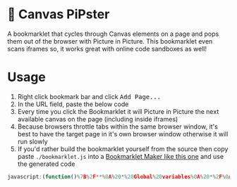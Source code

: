 # 🎨 Canvas PiPster
A bookmarklet that cycles through Canvas elements on a page and pops them out of the browser with Picture in Picture. This bookmarklet even scans iframes so, it works great with online code sandboxes as well!

# Usage

1. Right click bookmark bar and click <kbd>Add Page...</kbd>
2. In the URL field, paste the below code
3. Every time you click the Bookmarklet it will Picture in Picture the next available canvas on the page (including inside iframes)
4. Because browsers throttle tabs within the same browser window, it's best to have the target page in it's own browser window otherwise it will run slowly
5. If you'd rather build the bookmarklet yourself from the source then copy paste `./bookmarklet.js` into a [Bookmarklet Maker like this one](https://caiorss.github.io/bookmarklet-maker/) and use the generated code

```js
javascript:(function()%7B%2F**%0A%20*%20Global%20variables%0A%20*%2F%0Aif%20(typeof%20pictureInPictureGlobals%20%3D%3D%3D%20'undefined')%20%7B%0A%20%20window.pictureInPictureGlobals%20%3D%20%7B%0A%20%20%20%20%24canvases%3A%20%5B%5D%2C%0A%20%20%20%20%24video%3A%20null%2C%0A%20%20%20%20curCanvasIndex%3A%200%0A%20%20%7D%0A%7D%0A%0A%2F**%0A%20*%20This%20will%20run%20every%20time%20you%20press%20the%20bookmarklet%0A%20*%2F%0A(()%20%3D%3E%20%7B%0A%20%20%2F**%0A%20%20%20*%20Collect%20all%20canvases%20in%20all%20frames%0A%20%20%20*%2F%0A%20%20%2F%2F%20Get%20the%20ones%20on%20the%20current%20page%0A%20%20if%20(!pictureInPictureGlobals.%24canvases.length)%20%7B%0A%20%20%20%20const%20%24canvases%20%3D%20document.querySelectorAll('canvas')%0A%20%20%20%20if%20(%24canvases)%20pictureInPictureGlobals.%24canvases.push(...%24canvases)%0A%20%20%7D%0A%20%20%0A%20%20%2F%2F%20Get%20the%20ones%20in%20iframes%0A%20%20const%20%24iframes%20%3D%20document.querySelectorAll('iframe')%0A%20%20if%20(%24iframes)%20%7B%0A%20%20%20%20%24iframes.forEach(%24iframe%20%3D%3E%20%7B%0A%20%20%20%20%20%20const%20%24canvases%20%3D%20%24iframe.contentWindow.document.querySelectorAll('canvas')%0A%20%20%20%20%20%20if%20(%24canvases)%20pictureInPictureGlobals.%24canvases.push(...%24canvases)%20%20%0A%20%20%20%20%7D)%0A%20%20%7D%0A%20%20%0A%20%20%2F**%0A%20%20%20*%20Picture%20in%20picture%0A%20%20%20*%2F%0A%20%20if%20(pictureInPictureGlobals.%24canvases.length)%20%7B%0A%20%20%20%20const%20%24targetCanvas%20%3D%20pictureInPictureGlobals.%24canvases%5BpictureInPictureGlobals.curCanvasIndex%5D%0A%0A%20%20%20%20%2F%2F%20Create%20video%20element%0A%20%20%20%20if%20(!pictureInPictureGlobals.%24video)%20%7B%0A%20%20%20%20%20%20pictureInPictureGlobals.%24video%20%3D%20document.createElement('video')%0A%20%20%20%20%20%20pictureInPictureGlobals.%24video.style.display%20%3D%20'none'%0A%20%20%20%20%20%20document.body.appendChild(pictureInPictureGlobals.%24video)%0A%20%20%20%20%7D%0A%0A%20%20%20%20%2F%2F%20Set%20source%0A%20%20%20%20pictureInPictureGlobals.%24video.width%20%3D%20%24targetCanvas.width%0A%20%20%20%20pictureInPictureGlobals.%24video.height%20%3D%20%24targetCanvas.height%0A%20%20%20%20console.log(%24targetCanvas)%0A%20%20%20%20pictureInPictureGlobals.%24video.srcObject%20%3D%20%24targetCanvas.captureStream()%0A%0A%20%20%20%20%2F%2F%20Start%20pip%0A%20%20%20%20pictureInPictureGlobals.%24video.onloadedmetadata%20%3D%20()%20%3D%3E%20%7B%0A%20%20%20%20%20%20pictureInPictureGlobals.%24video.play()%0A%20%20%20%20%7D%0A%20%20%20%20pictureInPictureGlobals.%24video.onplay%20%3D%20()%20%3D%3E%20%7B%0A%20%20%20%20%20%20pictureInPictureGlobals.%24video.requestPictureInPicture()%0A%20%20%20%20%7D%0A%20%20%0A%20%20%2F%2F%20No%20canvases%20%F0%9F%98%A5%0A%20%20%7D%20else%20%7B%0A%20%20%20%20alert('No%20canvases%20found%20%F0%9F%98%A5')%0A%20%20%7D%0A%0A%20%20pictureInPictureGlobals.curCanvasIndex%20%2B%3D%201%0A%20%20if%20(pictureInPictureGlobals.curCanvasIndex%20%3D%3D%3D%20pictureInPictureGlobals.%24canvases.length)%20%7B%0A%20%20%20%20pictureInPictureGlobals.curCanvasIndex%20%3D%200%0A%20%20%7D%0A%7D)()%7D)()%3B
```